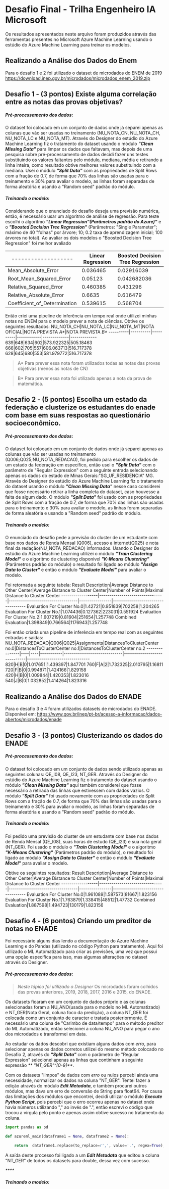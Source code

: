 # Desafio Final - Trilha Engenheiro IA Microsoft
Os resultados apresentados neste arquivo foram produzidos através das ferramentas presentes no Microsoft Azure Machine Learning usando o estúdio do Azure Machine Learning para treinar os modelos.

## Realizando a Análise dos Dados do Enem
Para o desafio 1 e 2 foi utilizado o dataset de microdados do ENEM de 2019
https://download.inep.gov.br/microdados/microdados_enem_2019.zip

## Desafio 1 - (3 pontos) Existe alguma correlação entre as notas das provas objetivas?

##### Pré-processamento dos dados:
O dataset foi colocado em um conjunto de dados onde já separei apenas as colunas que vão ser usadas no treinamento (NU_NOTA_CN, NU_NOTA_CH, NU_NOTA_LC e NU_NOTA_MT).
Através do Designer do estúdio do Azure Machine Learning fiz o tratamento do dataset usando o módulo  _**"Clean Missing Data"**_ para limpar os dados que faltavam, mas depois de uma pesquisa sobre pré-processamento de dados decidi fazer uns testes substituindo os valores faltantes pelo módulo, mediana, média e retirando a linha inteira, como resultado obtive melhores valores substituindo com a mediana. Usei o módulo _**"Split Data"**_ com as propriedades de Split Rows com a fração de 0.7, de forma que 70% das linhas são usadas para o treinamento e 30% para avaliar o modelo, as linhas foram separadas de forma aleatória e usando a "Random seed" padrão do módulo.

##### Treinando o modelo: 
Considerando que o enunciado do desafio deseja uma previsão numérica, então, é necessário usar um algoritmo de análise de regressão. Para teste escolhi o algoritmo  _**"Linear Regression"(Parâmetros padrão do Azure)"**_ e o _**"Boosted Decision Tree Regression"**_ (Parâmetros: "Single Parameter"; máximo de 40 "folhas" por árvore; 10; 0.2 taxa de aprendizagem inicial; 100 árvores no total). Ao avaliar os dois modelos o "Boosted Decision Tree Regression" foi melhor avaliado

-------------------|Linear Regression|Boosted Decision Tree Regression
-------------------|-------------------|----------------------------------
Mean_Absolute_Error|0.036465|0.02916039
Root_Mean_Squared_Error|0.05123|0.042682036
Relative_Squared_Error|0.460385|0.431296
Relative_Absolute_Error|0.6635|0.616479
Coefficient_of_Determination|0.539615|0.568704

Então criei uma pipeline de inferência em tempo real onde utilizei minhas notas no ENEM para o modelo prever a nota de ciências. Obtive os seguintes resultados:
NU_NOTA_CH|NU_NOTA_LC|NU_NOTA_MT|NOTA OFICIAL|NOTA PREVISTA _A*_|NOTA PREVISTA _B*_
----------|----------|----------|------------|-------------|-------------
639|648|634|602|573.922325|505.18463
666|602|705|557|606.063713|516.717378
628|645|680|553|581.979772|516.717378

>A* Para prever essa nota foram utilizados todas as notas das provas objetivas (menos as notas de CN)

>B* Para prever essa nota foi utilizado apenas a nota da prova de matemática.

## Desafio 2 - (5 pontos) Escolha um estado da federação e clusterize os estudantes do enade com base em suas respostas ao questionário socioeconômico.

##### Pré-processamento dos dados:
O dataset foi colocado em um conjunto de dados onde já separei apenas as colunas que vão ser usadas no treinamento (Q006;Q025;NU_NOTA_REDACAO), foi pedido para escolher os dados de um estado da federação em específico, então usei o  _**"Split Data"**_ com o parâmetro de "Regular Expression" com a seguinte entrada selecionando apenas os dados do estado de Minas Gerais:\"SG_UF_RESIDENCIA" MG.
Através do Designer do estúdio do Azure Machine Learning fiz o tratamento do dataset usando o módulo _**"Clean Missing Data"**_ nesse caso considerei que fosse necessário retirar a linha completa do dataset, caso houvesse a falta de algum dado. O módulo _**"Split Data"**_ foi usado com as propriedades de Split Rows com a fração de 0.7, de forma que 70% das linhas são usadas para o treinamento e 30% para avaliar o modelo, as linhas foram separadas de forma aleatória e usando a "Random seed" padrão do módulo.

##### Treinando o modelo: 
O enunciado do desafio pede a previsão do cluster de um estudante com base nos dados de Renda Mensal (Q006), acesso a internet(Q025) e nota final da redação(NU_NOTA_REDACAO) informados. Usando o Designer do estúdio do Azure Machine Learning utilizei o módulo _**"Train Clustering Model"**_ e o algoritmo de clustering disponível _**"K-Means Clustering"**_ (Parâmetros padrão do módulo) o resultado foi ligado ao módulo _**"Assign Data to Cluster"**_ e então o módulo _**"Evaluate Model"**_ para avaliar o modelo. 

Foi retornada a seguinte tabela:
Result Description|Average Distance to Other Center|Average Distance to Cluster Center|Number of Points|Maximal Distance to Cluster Center
------------------|--------------------------------|----------------------------------|----------------|-----------------------------------
Evaluation For Cluster No.0|1.42721|0.951839|702258|1.204265
Evaluation For Cluster No.1|1.074436|0.127362|223031|0.551924
Evaluation For Cluster No.2|1.607219|0.81604|251654|1.257748
Combined Evaluation|1.398849|0.766564|1176943|1.257748

Foi então criada uma pipeline de inferência em tempo real com as seguintes entradas e saídas:
NU_NOTA_REDACAO|Q006|Q025|Assignments|DistancesToClusterCenter no.0|DistancesToClusterCenter no.1|DistancesToClusterCenter no.2
---------------|----|----|-----------|-----------------------------|-----------------------------|-------------------------------
820|H|B|0|1.017651|1.439397|1.847701
760|F|A|2|1.732325|2.010795|1.16811
720|F|B|0|0.994871|1.424166|1.829158
420|H|B|0|1.009844|1.420353|1.823016
540|J|B|0|1.032852|1.414264|1.823316

## Realizando a Análise dos Dados do ENADE
Para o desafio 3 e 4 foram utilizados datasets de microdados do ENADE. Disponível em: 
https://www.gov.br/inep/pt-br/acesso-a-informacao/dados-abertos/microdados/enade

## Desafio 3 - (3 pontos) Clusterizando os dados do ENADE

##### Pré-processamento dos dados:
O dataset foi colocado em um conjunto de dados sendo utilizado apenas as seguintes colunas: QE_I08, QE_I23, NT_GER.
Através do Designer do estúdio do Azure Machine Learning fiz o tratamento do dataset usando o módulo _**"Clean Missing Data"**_ aqui também considerei que fosse necessário a retirada das linhas que estivessem com dados vazios.  O módulo _**"Split Data"**_ foi usado novamente com as propriedades de Split Rows com a fração de 0.7, de forma que 70% das linhas são usadas para o treinamento e 30% para avaliar o modelo, as linhas foram separadas de forma aleatória e usando a "Random seed" padrão do módulo.

##### Treinando o modelo: 
Foi pedido uma previsão do cluster de um estudante com base nos dados de Renda Mensal (QE_I08), suas horas de estudo (QE_I23) e sua nota geral (NT_GER). Foi usado o módulo o  _**"Train Clustering Model"**_ e o algoritmo _**"K-Means Clustering"**_ (Parâmetros padrão do módulo), o resultado foi ligado ao módulo _**"Assign Data to Cluster"**_ e então o módulo _**"Evaluate Model"**_ para avaliar o modelo. 

Obtive os seguintes resultados:
Result Description|Average Distance to Other Center|Average Distance to Cluster Center|Number of Points|Maximal Distance to Cluster Center
------------------|--------------------------------|----------------------------------|----------------|-----------------------------------
Evaluation For Cluster No.0|1.961089|1.587573|81667|1.823156
Evaluation For Cluster No.1|1.763879|1.338415|48512|1.47732
Combined Evaluation|1.887598|1.494723|130179|1.823156

## Desafio 4 - (6 pontos) Criando um preditor de notas no ENADE

Foi necessário alguns dias lendo a documentação do Azure Machine Learning e do Pandas (utilizado no código Python para tratamento). Aqui foi utilizado o ML Automatizado para criar as previsões, uma vez que possui uma opção específica para isso, mas algumas alterações no dataset através do Designer.

##### Pré-processamento dos dados:
>*Neste tópico foi utilizado o Designer*
Os microdados foram colhidos das provas anteriores, 2019, 2018, 2017, 2016 e 2015, do ENADE. 

Os datasets ficaram em um conjunto de dados próprio e as colunas selecionadas foram a NU_ANO(usada para o modelo no ML Automatizado) e NT_GER(Nota Geral, coluna foco da predição), a coluna NT_GER foi colocada como um conjunto de caracter e tratada posteriormente. É necessário uma coluna de "Carimbo de data/tempo" para o método preditor do ML Automatizado, então selecionei a coluna NU_ANO para pegar o ano dos microdados e transformei em data. 

Ao estudar os dados descobri que existiam alguns dados com _erro_, para selecionar apenas os dados corretos utilizei do mesmo método colocado no Desafio 2, através do _**"Split Data"**_ com o parâmetro de "Regular Expression" selecionei apenas as linhas que continham a seguinte expressão _** \"NT_GER"^[0-9]**_.

Com os datasets "limpos" de dados com _erro_ ou nulos percebi ainda uma necessidade, normalizar os dados na coluna "NT_GER". Tentei fazer a edição através do módulo  _**Edit Metadata**_, e também procurei outros módulos, mas dava um erro de conversão de String para float64. Por causa das limitações dos módulos que encontrei, decidi utilizar o módulo  _**Execute Python Script**_, pois percebi que o erro ocorreu apenas no dataset onde havia números utilizando "," ao invés de ".", então escrevi o código que trocou a vírgula pelo ponto e apenas assim obtive sucesso no tratamento da coluna.
```python
import pandas as pd

def azureml_main(dataframe1 = None, dataframe2 = None):

    return  dataframe1.replace(to_replace=r',', value='.', regex=True),

```
A saída deste processo foi ligado a um  _**Edit Metadata**_ que editou a coluna "NT_GER" de todos os datasets para double, dessa vez com sucesso.

_****_
 
##### Treinando o modelo: 

